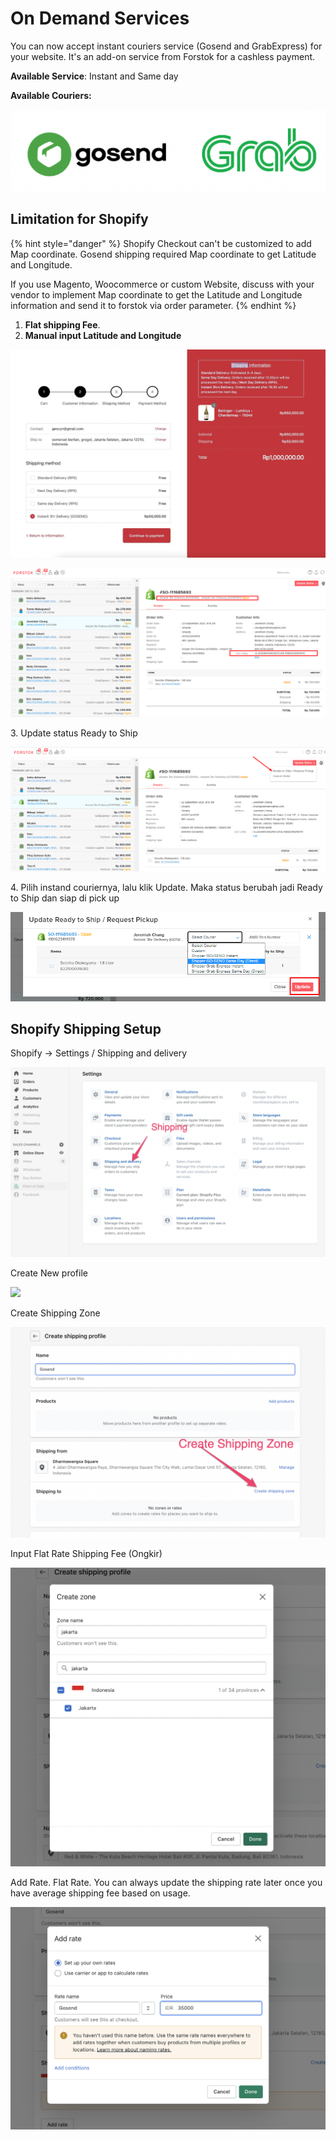 # On Demand Services

You can now accept instant couriers service (Gosend and GrabExpress) for your website. It's an add-on service from Forstok for a cashless payment.

**Available Service**: Instant and Same day

**Available Couriers:**

&#x20;<img src="../../.gitbook/assets/screen-shot-2021-04-06-at-3.46.14-pm.png" alt="" data-size="original">&#x20;

## Limitation for Shopify

{% hint style="danger" %}
Shopify Checkout can't be customized to add Map coordinate. Gosend shipping required Map coordinate to get Latitude and Longitude.

If you use Magento, Woocommerce or custom Website, discuss with your vendor to implement Map coordinate to get the Latitude and Longitude information and send it to forstok via order parameter.&#x20;
{% endhint %}

1. **Flat shipping Fee**.&#x20;
2. **Manual input Latitude and Longitude**

![1. Flat shipping fee](../../.gitbook/assets/flat-shipping-fee.png)

![2. Lat/Long sudah langsung terassign](<../../.gitbook/assets/image (422).png>)

3\. Update status Ready to Ship

![](<../../.gitbook/assets/image (424).png>)

4\. Pilih instand couriernya, lalu klik Update. Maka status berubah jadi Ready to Ship dan siap di pick up

![](<../../.gitbook/assets/image (423).png>)



## Shopify Shipping Setup

Shopify -> Settings / Shipping and delivery

![](../../.gitbook/assets/screen-shot-2021-09-17-at-12.22.50-pm.png)

Create New profile

![](../../.gitbook/assets/screen-shot-2021-09-17-at-12.23.27-pm.png)

Create Shipping Zone

![](../../.gitbook/assets/screen-shot-2021-09-17-at-12.29.52-pm.png)

Input Flat Rate Shipping Fee (Ongkir)

![](../../.gitbook/assets/screen-shot-2021-09-17-at-12.28.30-pm.png)

Add Rate. Flat Rate. You can always update the shipping rate later once you have average shipping fee based on usage.&#x20;

![](../../.gitbook/assets/screen-shot-2021-09-17-at-12.28.54-pm.png)

